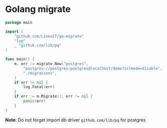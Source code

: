 # Golang migrate

```go
package main

import (
	"github.com/LineoIT/go-migrate"
	"log"
	_ "github.com/lib/pq"
)

func main() {
	m, err := migrate.New("postgres",
		"postgres://postgres:postgres@localhost/demo?sslmode=disable",
		"./migrations",
	)
	if err != nil {
		log.Fatal(err)
	}
	if err := m.Migrate(); err != nil {
		panic(err)
	}
}

```

**Note**: Do not forget import db driver `github.com/lib/pq` for postgres
